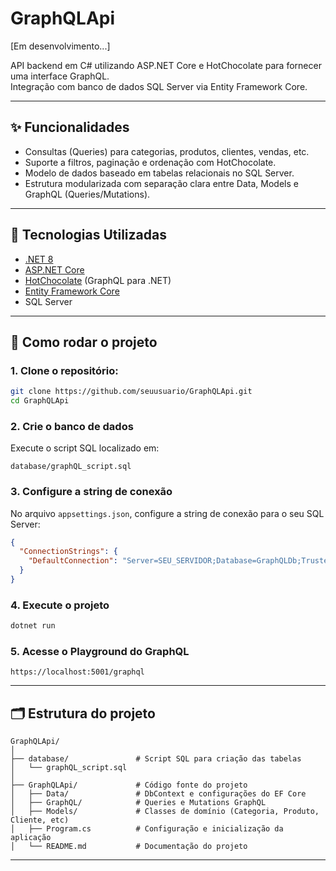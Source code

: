# GraphQLApi
[Em desenvolvimento...]

API backend em C# utilizando ASP.NET Core e HotChocolate para fornecer uma interface GraphQL.  
Integração com banco de dados SQL Server via Entity Framework Core.

---

## ✨ Funcionalidades

- Consultas (Queries) para categorias, produtos, clientes, vendas, etc.  
- Suporte a filtros, paginação e ordenação com HotChocolate.  
- Modelo de dados baseado em tabelas relacionais no SQL Server.  
- Estrutura modularizada com separação clara entre Data, Models e GraphQL (Queries/Mutations).  

---

## 🧰 Tecnologias Utilizadas

- [.NET 8](https://dotnet.microsoft.com/en-us/)  
- [ASP.NET Core](https://docs.microsoft.com/en-us/aspnet/core/)  
- [HotChocolate](https://chillicream.com/docs/hotchocolate) (GraphQL para .NET)  
- [Entity Framework Core](https://docs.microsoft.com/en-us/ef/core/)  
- SQL Server  

---

## 🚀 Como rodar o projeto

### 1. Clone o repositório:

```bash
git clone https://github.com/seuusuario/GraphQLApi.git
cd GraphQLApi
```

### 2. Crie o banco de dados

Execute o script SQL localizado em:

```
database/graphQL_script.sql
```

### 3. Configure a string de conexão

No arquivo `appsettings.json`, configure a string de conexão para o seu SQL Server:

```json
{
  "ConnectionStrings": {
    "DefaultConnection": "Server=SEU_SERVIDOR;Database=GraphQLDb;Trusted_Connection=True;"
  }
}
```

### 4. Execute o projeto

```bash
dotnet run
```

### 5. Acesse o Playground do GraphQL

```
https://localhost:5001/graphql
```

---

## 🗂️ Estrutura do projeto

```
GraphQLApi/
│
├── database/               # Script SQL para criação das tabelas
│   └── graphQL_script.sql
│
├── GraphQLApi/             # Código fonte do projeto
│   ├── Data/               # DbContext e configurações do EF Core
│   ├── GraphQL/            # Queries e Mutations GraphQL
│   ├── Models/             # Classes de domínio (Categoria, Produto, Cliente, etc)
│   ├── Program.cs          # Configuração e inicialização da aplicação
│   └── README.md           # Documentação do projeto
```

---
